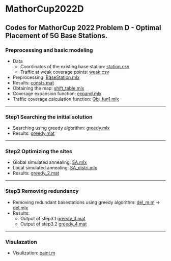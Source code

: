 # MathorCup2022D
Codes for MathorCup 2022 Problem D - Optimal Placement of 5G Base Stations.
----
### Preprocessing and basic modeling
- Data
  -  Coordinates of the existing base station: [station.csv](https://github.com/VoyagerXvoyagerx/MathorCup2022D/blob/main/station.csv)
  -  Traffic at weak coverage points: [weak.csv](https://github.com/VoyagerXvoyagerx/MathorCup2022D/blob/main/weak.csv)
- Preprocessing: [BaseStation.mlx](https://github.com/VoyagerXvoyagerx/MathorCup2022D/blob/main/BaseStation.mlx) 
- Results: [consts.mat](https://github.com/VoyagerXvoyagerx/MathorCup2022D/blob/main/consts.mat) 
- Obtaining the map: [shift_table.mlx](https://github.com/VoyagerXvoyagerx/MathorCup2022D/blob/main/shift_table.mlx) 
- Coverage expansion function: [expand.mlx](https://github.com/VoyagerXvoyagerx/MathorCup2022D/blob/main/Obj_fun1.mlx) 
- Traffic coverage calculation function: [Obj_fun1.mlx](https://github.com/VoyagerXvoyagerx/MathorCup2022D/blob/main/Obj_fun1.mlx) 
----
### Step1 Searching the initial solution
- Searching using greedy algorithm: [greedy.mlx](https://github.com/VoyagerXvoyagerx/MathorCup2022D/blob/main/greedy.mlx) 
- Results: [greedy.mat](https://github.com/VoyagerXvoyagerx/MathorCup2022D/blob/main/greedy.mat)
----
### Step2 Optimizing the sites
- Global simulated annealing: [SA.mlx](https://github.com/VoyagerXvoyagerx/MathorCup2022D/blob/main/SA.mlx) 
- Local simulated annealing: [SA_distri.mlx](https://github.com/VoyagerXvoyagerx/MathorCup2022D/blob/main/SA_distri.mlx) 
- Results: [greedy_2.mat](https://github.com/VoyagerXvoyagerx/MathorCup2022D/blob/main/greedy_2.mat)
----
### Step3 Removing redundancy
- Removing redundant basestations using greedy algorithm: [del_m.m](https://github.com/VoyagerXvoyagerx/MathorCup2022D/blob/main/del_m.m)  ->  [del.mlx](https://github.com/VoyagerXvoyagerx/MathorCup2022D/blob/main/del.mlx) 
- Results:
  - Output of step3.1 [greedy_3.mat](https://github.com/VoyagerXvoyagerx/MathorCup2022D/blob/main/greedy_3.mat)
  - Output of step3.2 [greedy_4.mat](https://github.com/VoyagerXvoyagerx/MathorCup2022D/blob/main/greedy_4.mat)
----
### Visulazation
- Visulization: [paint.m](https://github.com/VoyagerXvoyagerx/MathorCup2022D/blob/main/paint.m)
